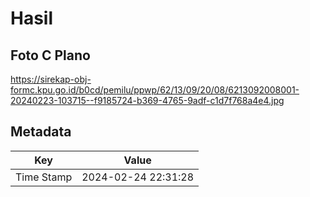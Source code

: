 # Hasil

## Foto C Plano

https://sirekap-obj-formc.kpu.go.id/b0cd/pemilu/ppwp/62/13/09/20/08/6213092008001-20240223-103715--f9185724-b369-4765-9adf-c1d7f768a4e4.jpg


## Metadata

| Key        | Value               |
| ---------- | ------------------- |
| Time Stamp | 2024-02-24 22:31:28 |



